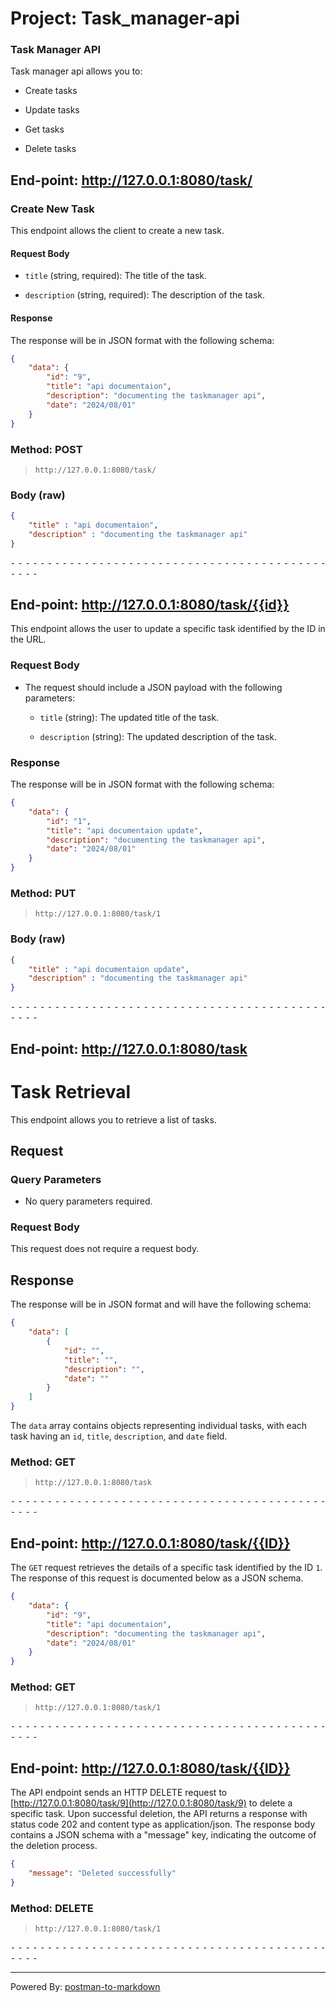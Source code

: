 # Project: Task_manager-api
### Task Manager API

Task manager api allows you to:

- Create tasks
    
- Update tasks
    
- Get tasks
    
- Delete tasks

## End-point: http://127.0.0.1:8080/task/
### Create New Task

This endpoint allows the client to create a new task.

#### Request Body

- `title` (string, required): The title of the task.
    
- `description` (string, required): The description of the task.
    

#### Response

The response will be in JSON format with the following schema:

``` json
{
    "data": {
        "id": "9",
        "title": "api documentaion",
        "description": "documenting the taskmanager api",
        "date": "2024/08/01"
    }
}

 ```
### Method: POST
>```
>http://127.0.0.1:8080/task/
>```
### Body (**raw**)

```json
{
    "title" : "api documentaion",
    "description" : "documenting the taskmanager api"
}
```


⁃ ⁃ ⁃ ⁃ ⁃ ⁃ ⁃ ⁃ ⁃ ⁃ ⁃ ⁃ ⁃ ⁃ ⁃ ⁃ ⁃ ⁃ ⁃ ⁃ ⁃ ⁃ ⁃ ⁃ ⁃ ⁃ ⁃ ⁃ ⁃ ⁃ ⁃ ⁃ ⁃ ⁃ ⁃ ⁃ ⁃ ⁃ ⁃ ⁃ ⁃ ⁃ ⁃ ⁃ ⁃ ⁃ ⁃

## End-point: http://127.0.0.1:8080/task/{{id}}
This endpoint allows the user to update a specific task identified by the ID in the URL.

### Request Body

- The request should include a JSON payload with the following parameters:
    
    - `title` (string): The updated title of the task.
        
    - `description` (string): The updated description of the task.
        

### Response

The response will be in JSON format with the following schema:

``` json
{
    "data": {
        "id": "1",
        "title": "api documentaion update",
        "description": "documenting the taskmanager api",
        "date": "2024/08/01"
    }
}
 ```
### Method: PUT
>```
>http://127.0.0.1:8080/task/1
>```
### Body (**raw**)

```json
{
    "title" : "api documentaion update",
    "description" : "documenting the taskmanager api"
}
```


⁃ ⁃ ⁃ ⁃ ⁃ ⁃ ⁃ ⁃ ⁃ ⁃ ⁃ ⁃ ⁃ ⁃ ⁃ ⁃ ⁃ ⁃ ⁃ ⁃ ⁃ ⁃ ⁃ ⁃ ⁃ ⁃ ⁃ ⁃ ⁃ ⁃ ⁃ ⁃ ⁃ ⁃ ⁃ ⁃ ⁃ ⁃ ⁃ ⁃ ⁃ ⁃ ⁃ ⁃ ⁃ ⁃ ⁃

## End-point: http://127.0.0.1:8080/task
# Task Retrieval

This endpoint allows you to retrieve a list of tasks.

## Request

### Query Parameters

- No query parameters required.
    

### Request Body

This request does not require a request body.

## Response

The response will be in JSON format and will have the following schema:

``` json
{
    "data": [
        {
            "id": "",
            "title": "",
            "description": "",
            "date": ""
        }
    ]
}

 ```

The `data` array contains objects representing individual tasks, with each task having an `id`, `title`, `description`, and `date` field.
### Method: GET
>```
>http://127.0.0.1:8080/task
>```

⁃ ⁃ ⁃ ⁃ ⁃ ⁃ ⁃ ⁃ ⁃ ⁃ ⁃ ⁃ ⁃ ⁃ ⁃ ⁃ ⁃ ⁃ ⁃ ⁃ ⁃ ⁃ ⁃ ⁃ ⁃ ⁃ ⁃ ⁃ ⁃ ⁃ ⁃ ⁃ ⁃ ⁃ ⁃ ⁃ ⁃ ⁃ ⁃ ⁃ ⁃ ⁃ ⁃ ⁃ ⁃ ⁃ ⁃

## End-point: http://127.0.0.1:8080/task/{{ID}}
The `GET` request retrieves the details of a specific task identified by the ID `1`. The response of this request is documented below as a JSON schema.

``` json
{
    "data": {
        "id": "9",
        "title": "api documentaion",
        "description": "documenting the taskmanager api",
        "date": "2024/08/01"
    }
}

 ```
### Method: GET
>```
>http://127.0.0.1:8080/task/1
>```

⁃ ⁃ ⁃ ⁃ ⁃ ⁃ ⁃ ⁃ ⁃ ⁃ ⁃ ⁃ ⁃ ⁃ ⁃ ⁃ ⁃ ⁃ ⁃ ⁃ ⁃ ⁃ ⁃ ⁃ ⁃ ⁃ ⁃ ⁃ ⁃ ⁃ ⁃ ⁃ ⁃ ⁃ ⁃ ⁃ ⁃ ⁃ ⁃ ⁃ ⁃ ⁃ ⁃ ⁃ ⁃ ⁃ ⁃

## End-point: http://127.0.0.1:8080/task/{{ID}}
The API endpoint sends an HTTP DELETE request to [http://127.0.0.1:8080/task/9](http://127.0.0.1:8080/task/9) to delete a specific task. Upon successful deletion, the API returns a response with status code 202 and content type as application/json. The response body contains a JSON schema with a "message" key, indicating the outcome of the deletion process.

``` json
{
    "message": "Deleted successfully"
}

 ```
### Method: DELETE
>```
>http://127.0.0.1:8080/task/1
>```

⁃ ⁃ ⁃ ⁃ ⁃ ⁃ ⁃ ⁃ ⁃ ⁃ ⁃ ⁃ ⁃ ⁃ ⁃ ⁃ ⁃ ⁃ ⁃ ⁃ ⁃ ⁃ ⁃ ⁃ ⁃ ⁃ ⁃ ⁃ ⁃ ⁃ ⁃ ⁃ ⁃ ⁃ ⁃ ⁃ ⁃ ⁃ ⁃ ⁃ ⁃ ⁃ ⁃ ⁃ ⁃ ⁃ ⁃
_________________________________________________
Powered By: [postman-to-markdown](https://github.com/bautistaj/postman-to-markdown/)
